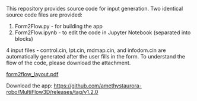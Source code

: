 This repository provides source code for input generation. Two identical source code files are provided:

1. Form2Flow.py - for building the app
2. Form2Flow.ipynb - to edit the code in Jupyter Notebook (separated into blocks)

4 input files - control.cin, lpt.cin, mdmap.cin, and infodom.cin are automatically generated after the user fills in the form.
To understand the flow of the code, please download the attachment.

[form2flow_layout.pdf](https://github.com/user-attachments/files/18524766/form2flow_layout.pdf)

Download the app:
https://github.com/amethystaurora-robo/MultiFlow3D/releases/tag/v1.2.0
